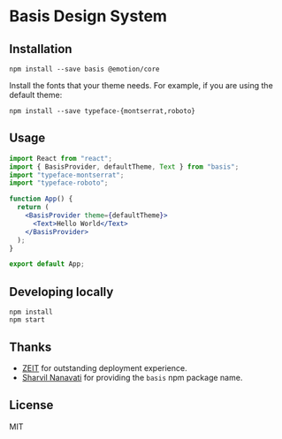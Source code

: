 # Basis Design System

## Installation

```shell
npm install --save basis @emotion/core
```

Install the fonts that your theme needs. For example, if you are using the default theme:

```shell
npm install --save typeface-{montserrat,roboto}
```

## Usage

```jsx
import React from "react";
import { BasisProvider, defaultTheme, Text } from "basis";
import "typeface-montserrat";
import "typeface-roboto";

function App() {
  return (
    <BasisProvider theme={defaultTheme}>
      <Text>Hello World</Text>
    </BasisProvider>
  );
}

export default App;
```

## Developing locally

```shell
npm install
npm start
```

## Thanks

- [ZEIT](https://zeit.co) for outstanding deployment experience.
- [Sharvil Nanavati](https://twitter.com/snrrrub) for providing the `basis` npm package name.

## License

MIT
